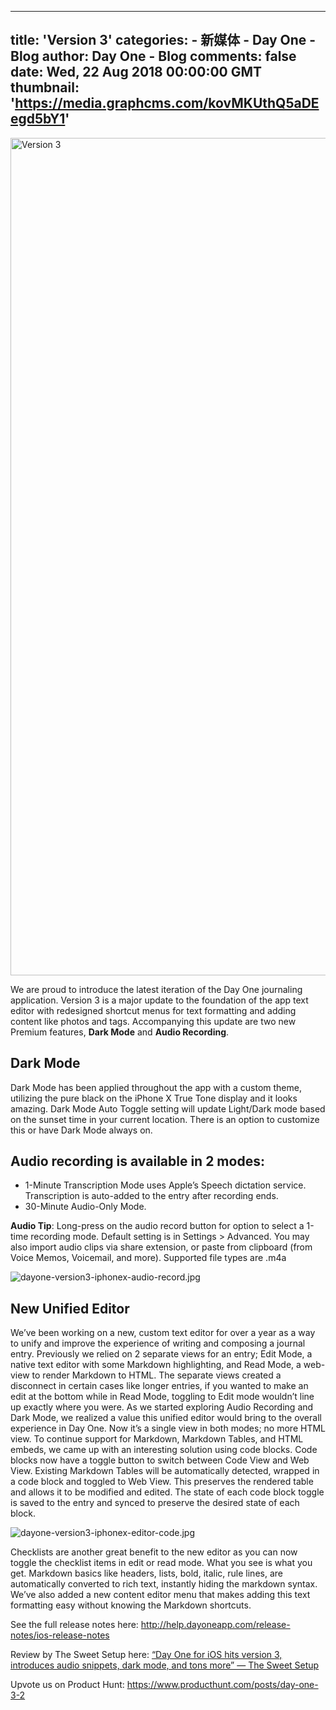 
---
title: 'Version 3'
categories: 
    - 新媒体
    - Day One - Blog
author: Day One - Blog
comments: false
date: Wed, 22 Aug 2018 00:00:00 GMT
thumbnail: 'https://media.graphcms.com/kovMKUthQ5aDEegd5bY1'
---

<div>   
<img alt="Version 3" width="1994" height="1340" src="https://media.graphcms.com/kovMKUthQ5aDEegd5bY1" referrerpolicy="no-referrer"><p>We are proud to introduce the latest iteration of the Day One journaling application. Version 3 is a major update to the foundation of the app text editor with redesigned shortcut menus for text formatting and adding content like photos and tags. Accompanying this update are two new Premium features, <strong>Dark Mode</strong> and <strong>Audio Recording</strong>.</p><h2>Dark Mode</h2><p>Dark Mode has been applied throughout the app with a custom theme, utilizing the pure black on the iPhone X True Tone display and it looks amazing. Dark Mode Auto Toggle setting will update Light/Dark mode based on the sunset time in your current location. There is an option to customize this or have Dark Mode always on.</p><h2>Audio recording is available in 2 modes:</h2><ul><li>1-Minute Transcription Mode uses Apple’s Speech dictation service. Transcription is auto-added to the entry after recording ends.</li><li>30-Minute Audio-Only Mode.</li></ul><p><strong>Audio Tip</strong>: Long-press on the audio record button for option to select a 1-time recording mode. Default setting is in Settings > Advanced. You may also import audio clips via share extension, or paste from clipboard (from Voice Memos, Voicemail, and more). Supported file types are .m4a</p><p><img alt="dayone-version3-iphonex-audio-record.jpg" src="https://media.graphcms.com/C8VMrGTySA2o0k1UI6i3" referrerpolicy="no-referrer"></p><h2>New Unified Editor</h2><p>We’ve been working on a new, custom text editor for over a year as a way to unify and improve the experience of writing and composing a journal entry. Previously we relied on 2 separate views for an entry; Edit Mode, a native text editor with some Markdown highlighting, and Read Mode, a web-view to render Markdown to HTML. The separate views created a disconnect in certain cases like longer entries, if you wanted to make an edit at the bottom while in Read Mode, toggling to Edit mode wouldn’t line up exactly where you were. As we started exploring Audio Recording and Dark Mode, we realized a value this unified editor would bring to the overall experience in Day One. Now it’s a single view in both modes; no more HTML view. To continue support for Markdown, Markdown Tables, and HTML embeds, we came up with an interesting solution using code blocks. Code blocks now have a toggle button to switch between Code View and Web View. Existing Markdown Tables will be automatically detected, wrapped in a code block and toggled to Web View. This preserves the rendered table and allows it to be modified and edited. The state of each code block toggle is saved to the entry and synced to preserve the desired state of each block.</p><p><img alt="dayone-version3-iphonex-editor-code.jpg" src="https://media.graphcms.com/4j05SRh2RhStg7vTRKbK" referrerpolicy="no-referrer"></p><p>Checklists are another great benefit to the new editor as you can now toggle the checklist items in edit or read mode. What you see is what you get. Markdown basics like headers, lists, bold, italic, rule lines, are automatically converted to rich text, instantly hiding the markdown syntax. We’ve also added a new content editor menu that makes adding this text formatting easy without knowing the Markdown shortcuts.</p><p>See the full release notes here: <a href="http://help.dayoneapp.com/release-notes/ios-release-notes">http://help.dayoneapp.com/release-notes/ios-release-notes</a></p><p>Review by The Sweet Setup here: <a href="https://thesweetsetup.com/day-one-for-ios-hits-version-3-introduces-audio-snippets-dark-mode-and-tons-more/embed/#?secret=jTDYiwTbpC">“Day One for iOS hits version 3, introduces audio snippets, dark mode, and tons more” — The Sweet Setup</a></p><p>Upvote us on Product Hunt: <a href="https://www.producthunt.com/posts/day-one-3-2">https://www.producthunt.com/posts/day-one-3-2</a></p>  
</div>
            